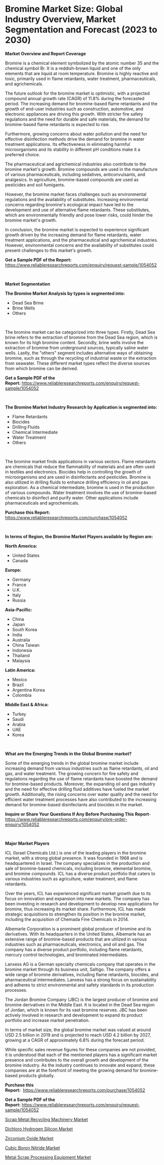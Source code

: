 <p><h1>Bromine Market Size: Global Industry Overview, Market Segmentation and Forecast (2023 to 2030)</h1></p><p><strong>Market Overview and Report Coverage</strong></p>
<p><p>Bromine is a chemical element symbolized by the atomic number 35 and the chemical symbol Br. It is a reddish-brown liquid and one of the only elements that are liquid at room temperature. Bromine is highly reactive and toxic, primarily used in flame retardants, water treatment, pharmaceuticals, and agrichemicals.</p><p>The future outlook for the bromine market is optimistic, with a projected compound annual growth rate (CAGR) of 11.8% during the forecasted period. The increasing demand for bromine-based flame retardants and the growth of end-user industries such as construction, automotive, and electronic appliances are driving this growth. With stricter fire safety regulations and the need for durable and safe materials, the demand for bromine-based flame retardants is expected to rise.</p><p>Furthermore, growing concerns about water pollution and the need for effective disinfection methods drive the demand for bromine in water treatment applications. Its effectiveness in eliminating harmful microorganisms and its stability in different pH conditions make it a preferred choice.</p><p>The pharmaceutical and agrichemical industries also contribute to the bromine market's growth. Bromine compounds are used in the manufacture of various pharmaceuticals, including sedatives, anticonvulsants, and analgesics. In agriculture, bromine-based compounds are used as pesticides and soil fumigants.</p><p>However, the bromine market faces challenges such as environmental regulations and the availability of substitutes. Increasing environmental concerns regarding bromine's ecological impact have led to the development and use of alternative flame retardants. These substitutes, which are environmentally friendly and pose lower risks, could hinder the bromine market's growth.</p><p>In conclusion, the bromine market is expected to experience significant growth driven by the increasing demand for flame retardants, water treatment applications, and the pharmaceutical and agrichemical industries. However, environmental concerns and the availability of substitutes could present challenges to this market's growth.</p></p>
<p><strong>Get a Sample PDF of the Report:</strong> <a href="https://www.reliableresearchreports.com/enquiry/request-sample/1054052">https://www.reliableresearchreports.com/enquiry/request-sample/1054052</a></p>
<p>&nbsp;</p>
<p><strong>Market Segmentation</strong></p>
<p><strong>The Bromine Market Analysis by types is segmented into:</strong></p>
<p><ul><li>Dead Sea Brine</li><li>Brine Wells</li><li>Others</li></ul></p>
<p>&nbsp;</p>
<p><p>The bromine market can be categorized into three types. Firstly, Dead Sea brine refers to the extraction of bromine from the Dead Sea region, which is known for its high bromine content. Secondly, brine wells involve the extraction of bromine from underground sources, typically saline water wells. Lastly, the "others" segment includes alternative ways of obtaining bromine, such as through the recycling of industrial waste or the extraction from seawater. These different market types reflect the diverse sources from which bromine can be derived.</p></p>
<p><strong>Get a Sample PDF of the Report:</strong>&nbsp;<a href="https://www.reliableresearchreports.com/enquiry/request-sample/1054052">https://www.reliableresearchreports.com/enquiry/request-sample/1054052</a></p>
<p>&nbsp;</p>
<p><strong>The Bromine Market Industry Research by Application is segmented into:</strong></p>
<p><ul><li>Flame Retardants</li><li>Biocides</li><li>Drilling Fluids</li><li>Chemical Intermediate</li><li>Water Treatment</li><li>Others</li></ul></p>
<p>&nbsp;</p>
<p><p>The bromine market finds applications in various sectors. Flame retardants are chemicals that reduce the flammability of materials and are often used in textiles and electronics. Biocides help in controlling the growth of microorganisms and are used in disinfectants and pesticides. Bromine is also utilized in drilling fluids to enhance drilling efficiency in oil and gas exploration. As a chemical intermediate, bromine is used in the production of various compounds. Water treatment involves the use of bromine-based chemicals to disinfect and purify water. Other applications include pharmaceuticals and agrochemicals.</p></p>
<p><strong>Purchase this Report:</strong>&nbsp; <a href="https://www.reliableresearchreports.com/purchase/1054052">https://www.reliableresearchreports.com/purchase/1054052</a></p>
<p>&nbsp;</p>
<p><strong>In terms of Region, the Bromine Market Players available by Region are:</strong></p>
<p>
    <p> <strong> North America: </strong>
        <ul>
            <li>United States</li>
            <li>Canada</li>
        </ul>
        </p> 
    <p> <strong> Europe: </strong>
        <ul>
            <li>Germany</li>
            <li>France</li>
            <li>U.K.</li>
            <li>Italy</li>
            <li>Russia</li>
        </ul>
        </p> 
    <p> <strong> Asia-Pacific: </strong>
        <ul>
            <li>China</li>
            <li>Japan</li>
            <li>South Korea</li>
            <li>India</li>
            <li>Australia</li>
            <li>China Taiwan</li>
            <li>Indonesia</li>
            <li>Thailand</li>
            <li>Malaysia</li>
        </ul>
        </p> 
    <p> <strong> Latin America: </strong>
        <ul>
            <li>Mexico</li>
            <li>Brazil</li>
            <li>Argentina Korea</li>
            <li>Colombia</li>
        </ul>
        </p> 
    <p> <strong> Middle East & Africa: </strong>
        <ul>
            <li>Turkey</li>
            <li>Saudi</li>
            <li>Arabia</li>
            <li>UAE</li>
            <li>Korea</li>
        </ul>
    </p>
    </p>
<p>&nbsp;</p>
<p><strong>What are the Emerging Trends in the Global Bromine market?</strong></p>
<p><p>Some of the emerging trends in the global bromine market include increasing demand from various industries such as flame retardants, oil and gas, and water treatment. The growing concern for fire safety and regulations regarding the use of flame retardants have boosted the demand for bromine-based products. Moreover, the expanding oil and gas industry and the need for effective drilling fluid additives have fueled the market growth. Additionally, the rising concerns over water quality and the need for efficient water treatment processes have also contributed to the increasing demand for bromine-based disinfectants and biocides in the market.</p></p>
<p><strong>Inquire or Share Your Questions If Any Before Purchasing This Report</strong>- <a href="https://www.reliableresearchreports.com/enquiry/pre-order-enquiry/1054052">https://www.reliableresearchreports.com/enquiry/pre-order-enquiry/1054052</a></p>
<p>&nbsp;</p>
<p><strong>Major Market Players</strong></p>
<p><p>ICL (Israel Chemicals Ltd.) is one of the leading players in the bromine market, with a strong global presence. It was founded in 1968 and is headquartered in Israel. The company specializes in the production and sale of bromine-based chemicals, including bromine, elemental bromine, and bromine compounds. ICL has a diverse product portfolio that caters to various industries such as agriculture, water treatment, and flame retardants.</p><p>Over the years, ICL has experienced significant market growth due to its focus on innovation and expansion into new markets. The company has been investing in research and development to develop new applications for bromine, thus increasing its market share. Furthermore, ICL has made strategic acquisitions to strengthen its position in the bromine market, including the acquisition of Chemada Fine Chemicals in 2014.</p><p>Albemarle Corporation is a prominent global producer of bromine and its derivatives. With its headquarters in the United States, Albemarle has an extensive range of bromine-based products that are utilized in various industries such as pharmaceuticals, electronics, and oil and gas. The company has a diverse product portfolio, including flame retardants, mercury control technologies, and brominated intermediates.</p><p>Lanxess AG is a German specialty chemicals company that operates in the bromine market through its business unit, Saltigo. The company offers a wide range of bromine derivatives, including flame retardants, biocides, and pharmaceutical intermediates. Lanxess has a strong focus on sustainability and adheres to strict environmental and safety standards in its production processes.</p><p>The Jordan Bromine Company (JBC) is the largest producer of bromine and bromine derivatives in the Middle East. It is located in the Dead Sea region of Jordan, which is known for its vast bromine reserves. JBC has been actively involved in research and development to expand its product portfolio and increase market penetration.</p><p>In terms of market size, the global bromine market was valued at around USD 2.5 billion in 2019 and is projected to reach USD 4.2 billion by 2027, growing at a CAGR of approximately 6.8% during the forecast period.</p><p>While specific sales revenue figures for these companies are not provided, it is understood that each of the mentioned players has a significant market presence and contributes to the overall growth and development of the bromine industry. As the industry continues to innovate and expand, these companies are at the forefront of meeting the growing demand for bromine-based products globally.</p></p>
<p><strong>Purchase this Report:</strong>&nbsp;&nbsp;<a href="https://www.reliableresearchreports.com/purchase/1054052">https://www.reliableresearchreports.com/purchase/1054052</a></p>
<p></p>
<p><strong>Get a Sample PDF of the Report:</strong>&nbsp;<a href="https://www.reliableresearchreports.com/enquiry/request-sample/1054052">https://www.reliableresearchreports.com/enquiry/request-sample/1054052</a></p>
<p><p><a href="https://medium.com/@press.bell.sigh/scrap-metal-recycling-machinery-market-focuses-on-market-share-size-and-projected-forecast-till-fe79a197fdd1">Scrap Metal Recycling Machinery Market</a></p><p><a href="https://www.linkedin.com/pulse/dichloro-hydrogen-silicon-market-insights-players-forecast-rwvle/">Dichloro Hydrogen Silicon Market</a></p><p><a href="https://github.com/YashRP12/Market-Research-Report-List-1/blob/main/zirconium-oxide-market.md">Zirconium Oxide Market</a></p><p><a href="https://github.com/Chiragrp25/Market-Research-Report-List-1/blob/main/cubic-boron-nitride-market.md">Cubic Boron Nitride Market</a></p><p><a href="https://medium.com/@stand.tough.park/metal-scrap-processing-equipment-market-size-cagr-trends-2024-2030-76549174b650">Metal Scrap Processing Equipment Market</a></p></p>